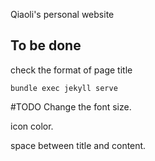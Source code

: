 Qiaoli's personal website

## To be done

check the format of page title

```
bundle exec jekyll serve
```


#TODO
Change the font size.

icon color.

space between title and content.